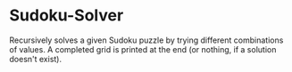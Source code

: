 # Sudoku-Solver
Recursively solves a given Sudoku puzzle by trying different combinations of values. A completed grid is printed at the end (or nothing, if a solution doesn't exist).
